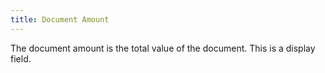 ```yaml
---
title: Document Amount
---
```



The document amount is the total value of the document. This is a display  field.

